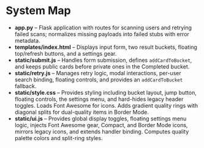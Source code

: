 # System Map

- **app.py** – Flask application with routes for scanning users and retrying failed scans; normalizes missing payloads into failed stubs with error metadata.
- **templates/index.html** – Displays input form, two result buckets, floating top/refresh buttons, and a settings gear.
- **static/submit.js** – Handles form submission, defines `addCardToBucket`, and keeps public cards before private ones in the Completed bucket.
- **static/retry.js** – Manages retry logic, modal interactions, per-user search binding, floating controls, and provides an `addCardToBucket` fallback.
- **static/style.css** – Provides styling including bucket layout, jump button, floating controls, the settings menu, and hard-hides legacy header toggles. Loads Font Awesome for icons. Adds gradient quality rings with diagonal splits for dual-quality items in Border Mode.
- **static/ui.js** – Provides global display toggles, floating settings menu logic, injects Font Awesome gear, Compact, and Border Mode icons, mirrors legacy icons, and extends handler binding. Computes quality palette colors and split-ring styles.
